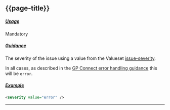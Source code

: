 ## {{page-title}}

<h5><ins>Usage</ins></h5>

<span class="mro-circle mandatory" title="Mandatory"></span> Mandatory

<h5><ins>Guidance</ins></h5>

The severity of the issue using a value from the Valueset [issue-severity](https://hl7.org/fhir/STU3/valueset-issue-severity.html).

In all cases, as described in the [GP Connect error handling guidance](https://digital.nhs.uk/developer/api-catalogue/gp-connect-general-pages/error-handling) this will be `error`.

<h5><ins>Example</ins></h5>

```xml
<severity value="error" />
```

---